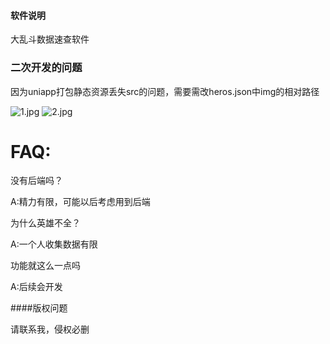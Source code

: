 #### 软件说明
大乱斗数据速查软件

### 二次开发的问题
因为uniapp打包静态资源丢失src的问题，需要需改heros.json中img的相对路径

![1.jpg](https://p.sda1.dev/12/86ae79c4f1de8fdb35cfabed8812e1fe/1.jpg)
![2.jpg](https://p.sda1.dev/12/69aec5026c3d448d795b7004f7779015/2.jpg)

# FAQ:
没有后端吗？

A:精力有限，可能以后考虑用到后端

为什么英雄不全？

A:一个人收集数据有限

功能就这么一点吗

A:后续会开发


####版权问题

请联系我，侵权必删


